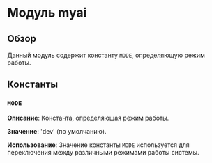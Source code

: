 # Модуль myai

## Обзор

Данный модуль содержит константу `MODE`, определяющую режим работы.

## Константы

### `MODE`

**Описание**:  Константа, определяющая режим работы.

**Значение**: 'dev' (по умолчанию).

**Использование**: Значение константы `MODE` используется для переключения между различными режимами работы системы.